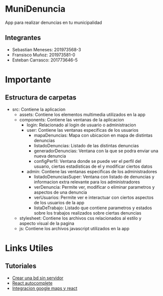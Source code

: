# MuniDenuncia
App para realizar denuncias en tu municipalidad
## Integrantes
- Sebastian Meneses: 201973568-3
- Fransisco Muñoz: 201973581-0
- Esteban Carrasco: 201773646-5
# Importante
## Estructura de carpetas
- src: Contiene la aplicacion
    - assets: Contiene los elementos multimedia utilizados en la app
    - components: Contiene las ventanas de la aplicacion
        - login: Relacionado al login de usuario o administracion
        - user: Contiene las ventanas especificas de los usuarios
            - mapaDenuncias: Mapa con ubicacion en mapa de distintas denuncias
            - listadoDenuncias: Listado de las distintas denuncias
            - generadorDenuncias: Ventana con la que se podra enviar una nueva denuncia
            - configPerfil: Ventana donde se puede ver el perfil del usuario, ciertas estadisticas de el y modificar ciertos datos
        - admin: Contiene las ventanas especificas de los administradores
            - listadoDenunciasSuper: Ventana con listado de denuncias y informacion extra relevante para los administradores
            - verDenuncia: Permite ver, modificar o eliminar parametros y aspectos de una denuncia
            - verUsuarios: Permite ver e interactuar con ciertos aspectos de los usuarios de la app
            - listaDeTrabajo: Listado que contiene parametros y estados sobre los trabajos realizados sobre ciertas denuncias
    - stylesheet: Contiene los archivos css relacionados al estilo y aspecto visual de la pagina
    - js: Contiene los archivos javascript utilizados en la app
# Links Utiles
## Tutoriales
- [Crear una bd sin servidor](https://www.freecodecamp.org/news/how-to-add-a-serverless-database-to-react-projects-and-web-apps/)
- [React autocomplete](https://mui.com/material-ui/react-autocomplete/)
- [Integracion google maps y react](https://medium.com/scalereal/integration-of-google-maps-with-react-part-1-86c075ab452a)